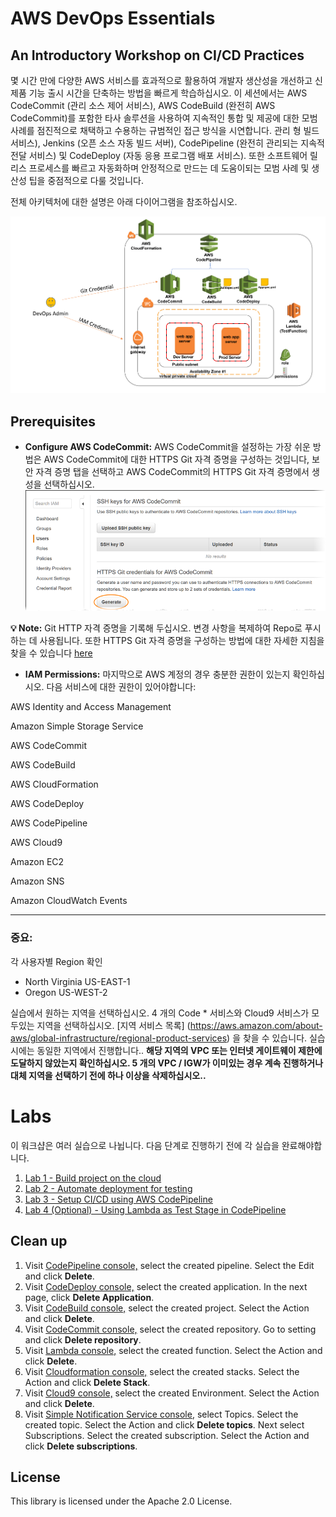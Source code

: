 # AWS DevOps Essentials

## An Introductory Workshop on CI/CD Practices

몇 시간 만에 다양한 AWS 서비스를 효과적으로 활용하여 개발자 생산성을 개선하고 신제품 기능 출시 시간을 단축하는 방법을 빠르게 학습하십시오. 이 세션에서는 AWS CodeCommit (관리 소스 제어 서비스), AWS CodeBuild (완전히 AWS CodeCommit)를 포함한 타사 솔루션을 사용하여 지속적인 통합 및 제공에 대한 모범 사례를 점진적으로 채택하고 수용하는 규범적인 접근 방식을 시연합니다. 관리 형 빌드 서비스), Jenkins (오픈 소스 자동 빌드 서버), CodePipeline (완전히 관리되는 지속적 전달 서비스) 및 CodeDeploy (자동 응용 프로그램 배포 서비스). 또한 소프트웨어 릴리스 프로세스를 빠르고 자동화하며 안정적으로 만드는 데 도움이되는 모범 사례 및 생산성 팁을 중점적으로 다룰 것입니다.

전체 아키텍처에 대한 설명은 아래 다이어그램을 참조하십시오.

![DevOps Workshop Architecture](img/CICD_DevOps_Demo.png)

## Prerequisites

* **Configure AWS CodeCommit:**  AWS CodeCommit을 설정하는 가장 쉬운 방법은 AWS CodeCommit에 대한 HTTPS Git 자격 증명을 구성하는 것입니다, 보안 자격 증명 탭을 선택하고 AWS CodeCommit의 HTTPS Git 자격 증명에서 생성을 선택하십시오. ![HTTPS Git Credential](./img/codecommit-iam-gc1.png)

**💡 Note:** Git HTTP 자격 증명을 기록해 두십시오. 변경 사항을 복제하여 Repo로 푸시하는 데 사용됩니다.
           또한 HTTPS Git 자격 증명을 구성하는 방법에 대한 자세한 지침을 찾을 수 있습니다 [here](https://docs.aws.amazon.com/codecommit/latest/userguide/setting-up-gc.html)
* **IAM Permissions:** 마지막으로 AWS 계정의 경우 충분한 권한이 있는지 확인하십시오. 다음 서비스에 대한 권한이 있어야합니다:

AWS Identity and Access Management

Amazon Simple Storage Service

AWS CodeCommit

AWS CodeBuild

AWS CloudFormation

AWS CodeDeploy

AWS CodePipeline

AWS Cloud9

Amazon EC2

Amazon SNS

Amazon CloudWatch Events

***

### **중요:**
각 사용자별 Region 확인
- North Virginia US-EAST-1
- Oregon US-WEST-2

실습에서 원하는 지역을 선택하십시오. 4 개의 Code * 서비스와 Cloud9 서비스가 모두있는 지역을 선택하십시오. [지역 서비스 목록] (https://aws.amazon.com/about-aws/global-infrastructure/regional-product-services) 을 찾을 수 있습니다. 실습시에는 동일한 지역에서 진행합니다.. 
**해당 지역의 VPC 또는 인터넷 게이트웨이 제한에 도달하지 않았는지 확인하십시오. 5 개의 VPC / IGW가 이미있는 경우 계속 진행하거나 대체 지역을 선택하기 전에 하나 이상을 삭제하십시오..** 

# Labs
이 워크샵은 여러 실습으로 나뉩니다. 다음 단계로 진행하기 전에 각 실습을 완료해야합니다.

1. [Lab 1 - Build project on the cloud](1_Lab1.md) 
2. [Lab 2 - Automate deployment for testing](2_Lab2.md)
3. [Lab 3 - Setup CI/CD using AWS CodePipeline](3_Lab3.md)
4. [Lab 4 (Optional) - Using Lambda as Test Stage in CodePipeline](4_Lab4.md)




## Clean up

1. Visit [CodePipeline console,](https://console.aws.amazon.com/codepipeline/home) select the created pipeline. Select the Edit and click **Delete**.
2. Visit [CodeDeploy console,](https://console.aws.amazon.com/codedeploy/home) select the created application. In the next page, click **Delete Application**.
3. Visit [CodeBuild console,](https://console.aws.amazon.com/codebuild/home) select the created project. Select the Action and click **Delete**.
4. Visit [CodeCommit console,](https://console.aws.amazon.com/codecommit/home) select the created repository. Go to setting and click **Delete repository**.
5. Visit [Lambda console,](https://console.aws.amazon.com/lambda/home) select the created function. Select the Action and click **Delete**.
6. Visit [Cloudformation console,](https://console.aws.amazon.com/cloudformation/home) select the created stacks. Select the Action and click **Delete Stack**.
7. Visit [Cloud9 console,](https://console.aws.amazon.com/cloud9/home) select the created Environment. Select the Action and click **Delete**.
8. Visit [Simple Notification Service console,](https://console.aws.amazon.com/sns/home) select Topics. Select the created topic.  Select the Action and click **Delete topics**. Next select Subscriptions. Select the created subscription. Select the Action and click **Delete subscriptions**.

## License

This library is licensed under the Apache 2.0 License. 
